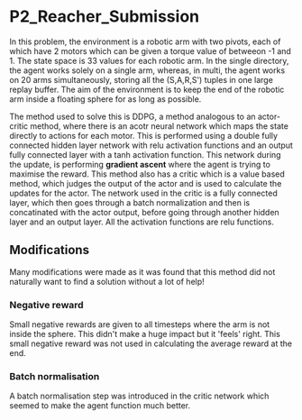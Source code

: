 # P2_Reacher_Submission
In this problem, the environment is a robotic arm with two pivots, each of which have 2 motors which can be given a torque value of betweeon -1 and 1. The state space is 33 values for each robotic arm. In the single directory, the agent works solely on a single arm, whereas, in multi, the agent works on 20 arms simultaneously, storing all the (S,A,R,S') tuples in one large replay buffer. The aim of the environment is to keep the end of the robotic arm inside a floating sphere for as long as possible.

The method used to solve this is DDPG, a method analogous to an actor-critic method, where there is an acotr neural network which maps the state directly to actions for each motor. This is performed using a double fully connected hidden layer network with relu activation functions and an output fully connected layer with a tanh activation function. This network during the update, is performing **gradient ascent** where the agent is trying to maximise the reward.
This method also has a critic which is a value based method, which judges the output of the actor and is used to calculate the updates for the actor. The network used in the critic is a fully connected layer, which then goes through a batch normalization and then is concatinated with the actor output, before going through another hidden layer and an output layer. All the activation functions are relu functions.

## Modifications
Many modifications were made as it was found that this method did not naturally want to find a solution without a lot of help!

### Negative reward
Small negative rewards are given to all timesteps where the arm is not inside the sphere. This didn't make a huge impact but it 'feels' right. This small negative reward was not used in calculating the average reward at the end.

### Batch normalisation
A batch normalisation step was introduced in the critic network which seemed to make the agent function much better.

### 
